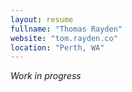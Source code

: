```yaml
---
layout: resume
fullname: "Thomas Rayden"
website: "tom.rayden.co"
location: "Perth, WA"
---
```


*Work in progress*

